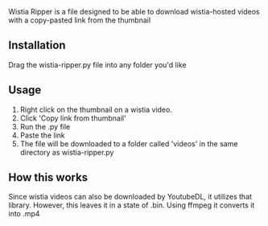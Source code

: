 Wistia Ripper is a file designed to be able to download wistia-hosted videos with a copy-pasted link from the thumbnail

## Installation

Drag the wistia-ripper.py file into any folder you'd like

## Usage

1. Right click on the thumbnail on a wistia video.
2. Click 'Copy link from thumbnail'
3. Run the .py file
4. Paste the link
5. The file will be downloaded to a folder called 'videos' in the same directory as wistia-ripper.py

## How this works

Since wistia videos can also be downloaded by YoutubeDL, it utilizes that library. However, this leaves it in a state of .bin. Using ffmpeg it converts it into .mp4